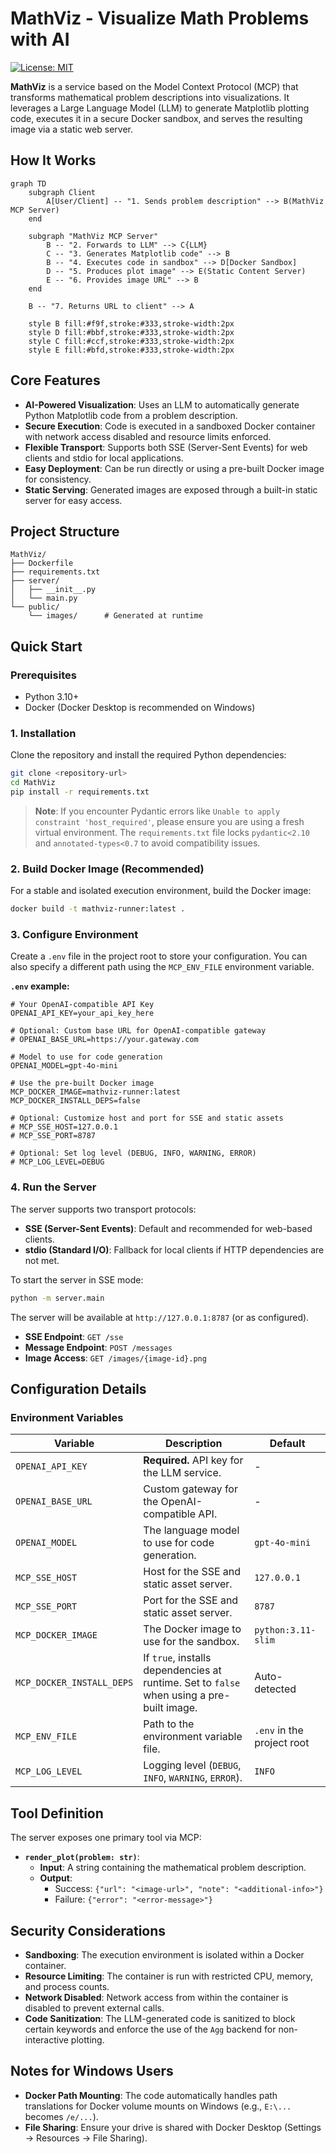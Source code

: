 # MathViz - Visualize Math Problems with AI

[![License: MIT](https://img.shields.io/badge/License-MIT-yellow.svg)](https://opensource.org/licenses/MIT)

**MathViz** is a service based on the Model Context Protocol (MCP) that transforms mathematical problem descriptions into visualizations. It leverages a Large Language Model (LLM) to generate Matplotlib plotting code, executes it in a secure Docker sandbox, and serves the resulting image via a static web server.

## How It Works

```mermaid
graph TD
    subgraph Client
        A[User/Client] -- "1. Sends problem description" --> B(MathViz MCP Server)
    end

    subgraph "MathViz MCP Server"
        B -- "2. Forwards to LLM" --> C{LLM}
        C -- "3. Generates Matplotlib code" --> B
        B -- "4. Executes code in sandbox" --> D[Docker Sandbox]
        D -- "5. Produces plot image" --> E(Static Content Server)
        E -- "6. Provides image URL" --> B
    end

    B -- "7. Returns URL to client" --> A

    style B fill:#f9f,stroke:#333,stroke-width:2px
    style D fill:#bbf,stroke:#333,stroke-width:2px
    style C fill:#ccf,stroke:#333,stroke-width:2px
    style E fill:#bfd,stroke:#333,stroke-width:2px
```

## Core Features

- **AI-Powered Visualization**: Uses an LLM to automatically generate Python Matplotlib code from a problem description.
- **Secure Execution**: Code is executed in a sandboxed Docker container with network access disabled and resource limits enforced.
- **Flexible Transport**: Supports both SSE (Server-Sent Events) for web clients and stdio for local applications.
- **Easy Deployment**: Can be run directly or using a pre-built Docker image for consistency.
- **Static Serving**: Generated images are exposed through a built-in static server for easy access.

## Project Structure

```
MathViz/
├── Dockerfile
├── requirements.txt
├── server/
│   ├── __init__.py
│   └── main.py
└── public/
    └── images/      # Generated at runtime
```

## Quick Start

### Prerequisites

- Python 3.10+
- Docker (Docker Desktop is recommended on Windows)

### 1. Installation

Clone the repository and install the required Python dependencies:

```bash
git clone <repository-url>
cd MathViz
pip install -r requirements.txt
```

> **Note**: If you encounter Pydantic errors like `Unable to apply constraint 'host_required'`, please ensure you are using a fresh virtual environment. The `requirements.txt` file locks `pydantic<2.10` and `annotated-types<0.7` to avoid compatibility issues.

### 2. Build Docker Image (Recommended)

For a stable and isolated execution environment, build the Docker image:

```bash
docker build -t mathviz-runner:latest .
```

### 3. Configure Environment

Create a `.env` file in the project root to store your configuration. You can also specify a different path using the `MCP_ENV_FILE` environment variable.

**`.env` example:**

```dotenv
# Your OpenAI-compatible API Key
OPENAI_API_KEY=your_api_key_here

# Optional: Custom base URL for OpenAI-compatible gateway
# OPENAI_BASE_URL=https://your.gateway.com

# Model to use for code generation
OPENAI_MODEL=gpt-4o-mini

# Use the pre-built Docker image
MCP_DOCKER_IMAGE=mathviz-runner:latest
MCP_DOCKER_INSTALL_DEPS=false

# Optional: Customize host and port for SSE and static assets
# MCP_SSE_HOST=127.0.0.1
# MCP_SSE_PORT=8787

# Optional: Set log level (DEBUG, INFO, WARNING, ERROR)
# MCP_LOG_LEVEL=DEBUG
```

### 4. Run the Server

The server supports two transport protocols:

- **SSE (Server-Sent Events)**: Default and recommended for web-based clients.
- **stdio (Standard I/O)**: Fallback for local clients if HTTP dependencies are not met.

To start the server in SSE mode:

```bash
python -m server.main
```

The server will be available at `http://127.0.0.1:8787` (or as configured).

- **SSE Endpoint**: `GET /sse`
- **Message Endpoint**: `POST /messages`
- **Image Access**: `GET /images/{image-id}.png`

## Configuration Details

### Environment Variables

| Variable                  | Description                                                                                             | Default                                  |
| ------------------------- | ------------------------------------------------------------------------------------------------------- | ---------------------------------------- |
| `OPENAI_API_KEY`          | **Required.** API key for the LLM service.                                                              | -                                        |
| `OPENAI_BASE_URL`         | Custom gateway for the OpenAI-compatible API.                                                           | -                                        |
| `OPENAI_MODEL`            | The language model to use for code generation.                                                          | `gpt-4o-mini`                            |
| `MCP_SSE_HOST`            | Host for the SSE and static asset server.                                                               | `127.0.0.1`                              |
| `MCP_SSE_PORT`            | Port for the SSE and static asset server.                                                               | `8787`                                   |
| `MCP_DOCKER_IMAGE`        | The Docker image to use for the sandbox.                                                                | `python:3.11-slim`                       |
| `MCP_DOCKER_INSTALL_DEPS` | If `true`, installs dependencies at runtime. Set to `false` when using a pre-built image.               | Auto-detected                            |
| `MCP_ENV_FILE`            | Path to the environment variable file.                                                                  | `.env` in the project root               |
| `MCP_LOG_LEVEL`           | Logging level (`DEBUG`, `INFO`, `WARNING`, `ERROR`).                                                    | `INFO`                                   |

## Tool Definition

The server exposes one primary tool via MCP:

- **`render_plot(problem: str)`**:
  - **Input**: A string containing the mathematical problem description.
  - **Output**:
    - Success: `{"url": "<image-url>", "note": "<additional-info>"}`
    - Failure: `{"error": "<error-message>"}`

## Security Considerations

- **Sandboxing**: The execution environment is isolated within a Docker container.
- **Resource Limiting**: The container is run with restricted CPU, memory, and process counts.
- **Network Disabled**: Network access from within the container is disabled to prevent external calls.
- **Code Sanitization**: The LLM-generated code is sanitized to block certain keywords and enforce the use of the `Agg` backend for non-interactive plotting.

## Notes for Windows Users

- **Docker Path Mounting**: The code automatically handles path translations for Docker volume mounts on Windows (e.g., `E:\...` becomes `/e/...`).
- **File Sharing**: Ensure your drive is shared with Docker Desktop (Settings -> Resources -> File Sharing).
